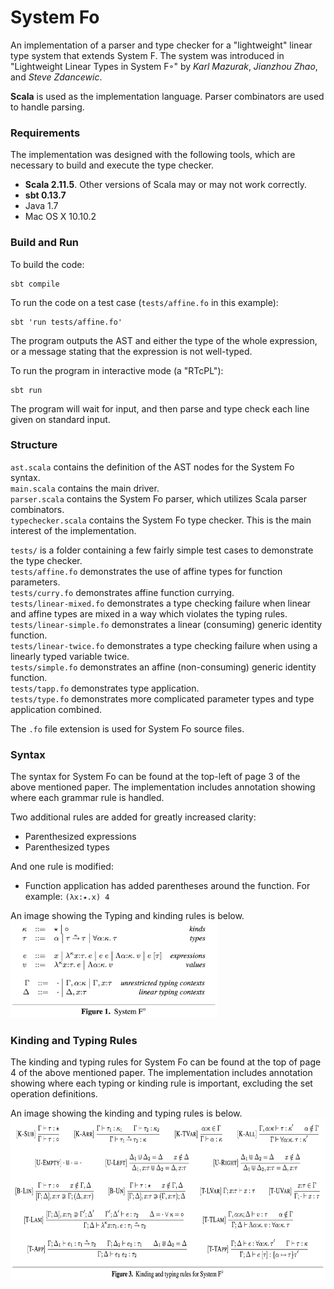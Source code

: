 # System Fo
An implementation of a parser and type checker for a "lightweight" linear type system that extends System F. The system was introduced in "Lightweight Linear Types in System F◦" by _Karl Mazurak_, _Jianzhou Zhao_, and _Steve Zdancewic_.

**Scala** is used as the implementation language. Parser combinators are used to handle parsing.

### Requirements

The implementation was designed with the following tools, which are necessary to build and execute the type checker.

- **Scala 2.11.5**. Other versions of Scala may or may not work correctly.
- **sbt 0.13.7**
- Java 1.7
- Mac OS X 10.10.2

### Build and Run

To build the code:
```
sbt compile
```
To run the code on a test case (`tests/affine.fo` in this example):
```
sbt 'run tests/affine.fo'
```
The program outputs the AST and either the type of the whole expression, or a message stating that the expression is not well-typed.

To run the program in interactive mode (a "RTcPL"):
```
sbt run
```
The program will wait for input, and then parse and type check each line given on standard input.

### Structure

`ast.scala` contains the definition of the AST nodes for the System Fo syntax.  
`main.scala` contains the main driver.  
`parser.scala` contains the System Fo parser, which utilizes Scala parser combinators.  
`typechecker.scala` contains the System Fo type checker. This is the main interest of the implementation.

`tests/` is a folder containing a few fairly simple test cases to demonstrate the type checker.  
`tests/affine.fo` demonstrates the use of affine types for function parameters.  
`tests/curry.fo` demonstrates affine function currying.  
`tests/linear-mixed.fo` demonstrates a type checking failure when linear and affine types are mixed in a way which violates the typing rules.  
`tests/linear-simple.fo` demonstrates a linear (consuming) generic identity function.  
`tests/linear-twice.fo` demonstrates a type checking failure when using a linearly typed variable twice.  
`tests/simple.fo` demonstrates an affine (non-consuming) generic identity function.  
`tests/tapp.fo` demonstrates type application.  
`tests/type.fo` demonstrates more complicated parameter types and type application combined.

The `.fo` file extension is used for System Fo source files.

### Syntax

The syntax for System Fo can be found at the top-left of page 3 of the above mentioned paper. The implementation includes annotation showing where each grammar rule is handled.

Two additional rules are added for greatly increased clarity:
- Parenthesized expressions
- Parenthesized types

And one rule is modified:
- Function application has added parentheses around the function. For example: `(λx:⭑.x) 4`

An image showing the Typing and kinding rules is below.  
<img src="https://raw.githubusercontent.com/kpavery/System-Fo/master/rules/syntax.png" alt="Syntax Rules" height="155" />


### Kinding and Typing Rules

The kinding and typing rules for System Fo can be found at the top of page 4 of the above mentioned paper. The implementation includes annotation showing where each typing or kinding rule is important, excluding the set operation definitions.

An image showing the kinding and typing rules is below.  
<img src="https://raw.githubusercontent.com/kpavery/System-Fo/master/rules/typing-kinding.png" alt="Kinding and Typing Rules" height="259" />
